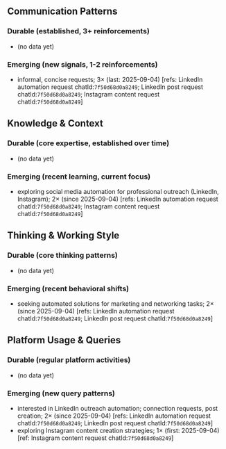 ## Communication Patterns
### Durable (established, 3+ reinforcements)
- (no data yet)

### Emerging (new signals, 1-2 reinforcements)
- informal, concise requests; 3× (last: 2025-09-04) [refs: LinkedIn automation request chatId:`7f50d68d0a8249`; LinkedIn post request chatId:`7f50d68d0a8249`; Instagram content request chatId:`7f50d68d0a8249`]

## Knowledge & Context
### Durable (core expertise, established over time)
- (no data yet)

### Emerging (recent learning, current focus)
- exploring social media automation for professional outreach (LinkedIn, Instagram); 2× (since 2025-09-04) [refs: LinkedIn automation request chatId:`7f50d68d0a8249`; Instagram content request chatId:`7f50d68d0a8249`]

## Thinking & Working Style
### Durable (core thinking patterns)
- (no data yet)

### Emerging (recent behavioral shifts)
- seeking automated solutions for marketing and networking tasks; 2× (since 2025-09-04) [refs: LinkedIn automation request chatId:`7f50d68d0a8249`; LinkedIn post request chatId:`7f50d68d0a8249`]

## Platform Usage & Queries
### Durable (regular platform activities)
- (no data yet)

### Emerging (new query patterns)
- interested in LinkedIn outreach automation; connection requests, post creation; 2× (since 2025-09-04) [refs: LinkedIn automation request chatId:`7f50d68d0a8249`; LinkedIn post request chatId:`7f50d68d0a8249`]
- exploring Instagram content creation strategies; 1× (first: 2025-09-04) [ref: Instagram content request chatId:`7f50d68d0a8249`]